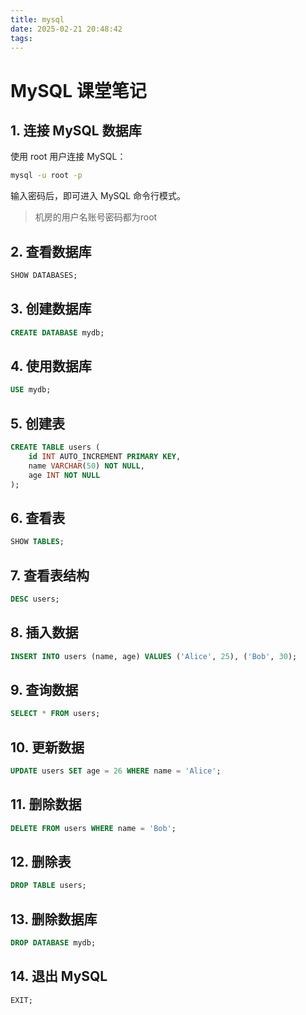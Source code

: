 ```yaml
---
title: mysql
date: 2025-02-21 20:48:42
tags:
---
```



# MySQL 课堂笔记

## 1. 连接 MySQL 数据库

使用 root 用户连接 MySQL：
```sh
mysql -u root -p
```
输入密码后，即可进入 MySQL 命令行模式。
>机房的用户名账号密码都为root
## 2. 查看数据库
```sql
SHOW DATABASES;
```

## 3. 创建数据库
```sql
CREATE DATABASE mydb;
```

## 4. 使用数据库
```sql
USE mydb;
```

## 5. 创建表
```sql
CREATE TABLE users (
    id INT AUTO_INCREMENT PRIMARY KEY,
    name VARCHAR(50) NOT NULL,
    age INT NOT NULL
);
```

## 6. 查看表
```sql
SHOW TABLES;
```

## 7. 查看表结构
```sql
DESC users;
```

## 8. 插入数据
```sql
INSERT INTO users (name, age) VALUES ('Alice', 25), ('Bob', 30);
```

## 9. 查询数据
```sql
SELECT * FROM users;
```

## 10. 更新数据
```sql
UPDATE users SET age = 26 WHERE name = 'Alice';
```

## 11. 删除数据
```sql
DELETE FROM users WHERE name = 'Bob';
```

## 12. 删除表
```sql
DROP TABLE users;
```

## 13. 删除数据库
```sql
DROP DATABASE mydb;
```

## 14. 退出 MySQL
```sql
EXIT;
